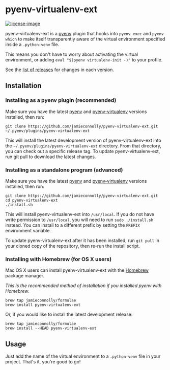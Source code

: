 # pyenv-virtualenv-ext

[![license-image]][license]

pyenv-virtualenv-ext is a [pyenv](https://github.com/yyuu/pyenv) plugin that
hooks into `pyenv exec` and `pyenv which` to make itself transparently aware of
the virtual environment specified inside a `.python-venv` file.

This means you don't have to worry about activating the virtual environment, or
adding `eval "$(pyenv virtualenv-init -)"` to your profile.

See the [list of releases](https://github.com/jamieconnolly/pyenv-virtualenv-ext/releases)
for changes in each version.

## Installation

### Installing as a pyenv plugin (recommended)

Make sure you have the latest [pyenv](https://github.com/yyuu/pyenv) and
[pyenv-virtualenv](https://github.com/yyuu/pyenv-virtualenv) versions installed,
then run:

    git clone https://github.com/jamieconnolly/pyenv-virtualenv-ext.git ~/.pyenv/plugins/pyenv-virtualenv-ext

This will install the latest development version of pyenv-virtualenv-ext into
the `~/.pyenv/plugins/pyenv-virtualenv-ext` directory. From that directory, you
can check out a specific release tag. To update pyenv-virtualenv-ext, run git
pull to download the latest changes.

### Installing as a standalone program (advanced)

Make sure you have the latest [pyenv](https://github.com/yyuu/pyenv) and
[pyenv-virtualenv](https://github.com/yyuu/pyenv-virtualenv) versions installed,
then run:

    git clone https://github.com/jamieconnolly/pyenv-virtualenv-ext.git
    cd pyenv-virtualenv-ext
    ./install.sh

This will install pyenv-virtualenv-ext into `/usr/local`. If you do not have
write permission to `/usr/local`, you will need to run `sudo ./install.sh`
instead. You can install to a different prefix by setting the `PREFIX`
environment variable.

To update pyenv-virtualenv-ext after it has been installed, run `git pull` in
your cloned copy of the repository, then re-run the install script.

### Installing with Homebrew (for OS X users)

Mac OS X users can install pyenv-virtualenv-ext with the [Homebrew](http://brew.sh)
package manager.

*This is the recommended method of installation if you installed pyenv with
Homebrew.*

    brew tap jamieconnolly/formulae
    brew install pyenv-virtualenv-ext

Or, if you would like to install the latest development release:

    brew tap jamieconnolly/formulae
    brew install --HEAD pyenv-virtualenv-ext

## Usage

Just add the name of the virtual environment to a `.python-venv` file in your
project. That's it, you're good to go!

[license]: https://github.com/jamieconnolly/pyenv-virtualenv-ext/blob/master/LICENSE
[license-image]: https://img.shields.io/badge/license-MIT-blue.svg
